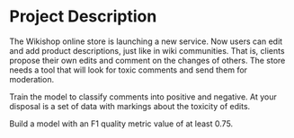 # Project Description
The Wikishop online store is launching a new service. Now users can edit and add product descriptions, just like in wiki communities. That is, clients propose their own edits and comment on the changes of others. The store needs a tool that will look for toxic comments and send them for moderation.


Train the model to classify comments into positive and negative. At your disposal is a set of data with markings about the toxicity of edits.


Build a model with an F1 quality metric value of at least 0.75.